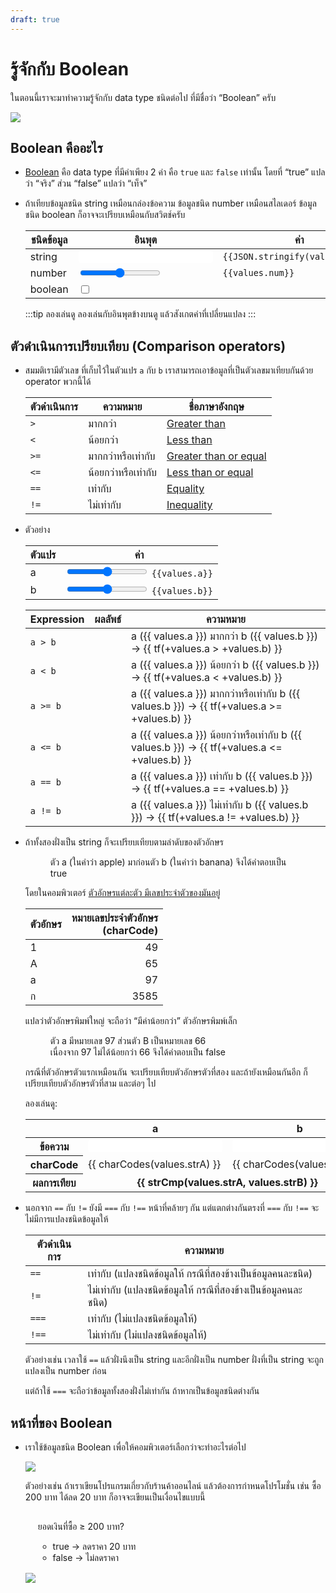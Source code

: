 ```yaml
---
draft: true
---
```


<script setup>
  import { reactive } from 'vue'
  import JsConsole from './components/JsConsole.vue'
  import BooleanValue from './components/BooleanValue.vue'

const values = reactive({
  str: 'hello',
  strA: 'apple',
  strB: 'apricot',
  num: 42,
  bool: false,
  a: 5,
  b: 3,
})

const charCodes = (str) => Array.from({ length: str.length }, (_, i) => str.charCodeAt(i)).join(', ')

const tf = (v) => v ? 'จริง' : 'เท็จ'
const strCmp = (a, b) => {
  if (a < b) {
    return 'a < b'
  } else if (a > b) {
    return 'a > b'
  } else if (a == b) {
    return 'a == b'
  }
  return '???'
}
</script>

<style scoped>
  .n-input-text {
    border: 1px solid var(--vp-c-border);
    padding: 0 0.25em;
    border-radius: 4px;
    font: inherit;
    box-shadow: inset 0 1px 3px var(--vp-c-divider);
  }
</style>

# รู้จักกับ Boolean

ในตอนนี้เราจะมาทำความรู้จักกับ data type ชนิดต่อไป ที่มีชื่อว่า “Boolean” ครับ

![](https://im.dt.in.th/ipfs/bafybeihoinyo3odbmie2msxjzkgkbwz7sb7kswie27vhqfepvqqc6ibjl4/image.webp)

## Boolean คืออะไร

- [Boolean](https://developer.mozilla.org/en-US/docs/Glossary/Boolean) คือ data type ที่มีค่าเพียง 2 ค่า คือ `true` และ `false` เท่านั้น
  โดยที่ “true” แปลว่า “จริง” ส่วน “false” แปลว่า “เท็จ”

  <JsConsole input="true" :output="{value: true}" />

  <JsConsole input="false" :output="{value: false}" />

- ถ้าเทียบข้อมูลชนิด string เหมือนกล่องข้อความ
  ข้อมูลชนิด number เหมือนสไลเดอร์
  ข้อมูลชนิด boolean ก็อาจจะเปรียบเหมือนกับสวิตช์ครับ

  | ชนิดข้อมูล | อินพุต                                                                     | ค่า                                         |
  | ---------- | -------------------------------------------------------------------------- | ------------------------------------------- |
  | string     | <input v-model="values.str" size="16" maxlength="20" class="n-input-text"> | <code>{{JSON.stringify(values.str)}}</code> |
  | number     | <input v-model="values.num" type="range" min="0" max="100">                | <code>{{values.num}}</code>                 |
  | boolean    | <input v-model="values.bool" type="checkbox">                              | <BooleanValue :value="values.bool" />       |

  :::tip ลองเล่นดู
  ลองเล่นกับอินพุตข้างบนดู แล้วสังเกตค่าที่เปลี่ยนแปลง
  :::

## ตัวดำเนินการเปรียบเทียบ (Comparison operators)

- สมมติเรามีตัวเลข ที่เก็บไว้ในตัวแปร `a` กับ `b`
  เราสามารถเอาข้อมูลที่เป็นตัวเลขมาเทียบกันด้วย operator พวกนี้ได้

  <!-- prettier-ignore -->
  | ตัวดำเนินการ | ความหมาย            | ชื่อภาษาอังกฤษ |
  | ------------ | ------------------- | -------------- |
  | `>`          | มากกว่า             | [Greater than](https://developer.mozilla.org/en-US/docs/Web/JavaScript/Reference/Operators/Greater_than) |
  | `<`          | น้อยกว่า            | [Less than](https://developer.mozilla.org/en-US/docs/Web/JavaScript/Reference/Operators/Less_than) |
  | `>=`         | มากกว่าหรือเท่ากับ  | [Greater than or equal](https://developer.mozilla.org/en-US/docs/Web/JavaScript/Reference/Operators/Greater_than_or_equal) |
  | `<=`         | น้อยกว่าหรือเท่ากับ | [Less than or equal](https://developer.mozilla.org/en-US/docs/Web/JavaScript/Reference/Operators/Less_than_or_equal) |
  | `==`         | เท่ากับ             | [Equality](https://developer.mozilla.org/en-US/docs/Web/JavaScript/Reference/Operators/Equality) |
  | `!=`         | ไม่เท่ากับ          | [Inequality](https://developer.mozilla.org/en-US/docs/Web/JavaScript/Reference/Operators/Inequality) |

- ตัวอย่าง

  | ตัวแปร | ค่า                                                                                  |
  | ------ | ------------------------------------------------------------------------------------ |
  | a      | <input v-model="values.a" type="range" min="-10" max="10"> <code>{{values.a}}</code> |
  | b      | <input v-model="values.b" type="range" min="-10" max="10"> <code>{{values.b}}</code> |

  <JsConsole :input="`let a = ${values.a};\nlet b = ${values.b};`" />

  | Expression | ผลลัพธ์                                          | ความหมาย                                                                                          |
  | ---------- | ------------------------------------------------ | ------------------------------------------------------------------------------------------------- |
  | `a > b`    | <BooleanValue :value="+values.a > +values.b" />  | a ({{ values.a }}) มากกว่า b ({{ values.b }}) &rarr; {{ tf(+values.a > +values.b) }}              |
  | `a < b`    | <BooleanValue :value="+values.a < +values.b" />  | a ({{ values.a }}) น้อยกว่า b ({{ values.b }}) &rarr; {{ tf(+values.a < +values.b) }}             |
  | `a >= b`   | <BooleanValue :value="+values.a >= +values.b" /> | a ({{ values.a }}) มากกว่าหรือเท่ากับ b ({{ values.b }}) &rarr; {{ tf(+values.a >= +values.b) }}  |
  | `a <= b`   | <BooleanValue :value="+values.a <= +values.b" /> | a ({{ values.a }}) น้อยกว่าหรือเท่ากับ b ({{ values.b }}) &rarr; {{ tf(+values.a <= +values.b) }} |
  | `a == b`   | <BooleanValue :value="+values.a == +values.b" /> | a ({{ values.a }}) เท่ากับ b ({{ values.b }}) &rarr; {{ tf(+values.a == +values.b) }}             |
  | `a != b`   | <BooleanValue :value="+values.a != +values.b" /> | a ({{ values.a }}) ไม่เท่ากับ b ({{ values.b }}) &rarr; {{ tf(+values.a != +values.b) }}          |

- ถ้าทั้งสองฝั่งเป็น string ก็จะเปรียบเทียบตามลำดับของตัวอักษร

  <figure class="figure">
    <JsConsole input='"apple" < "banana"' :output="{value: true}" />
    <figcaption>ตัว a (ในคำว่า apple) มาก่อนตัว b (ในคำว่า banana) จึงได้คำตอบเป็น true</figcaption>
  </figure>

  โดยในคอมพิวเตอร์ [ตัวอักษรแต่ละตัว มีเลขประจำตัวของมันอยู่](https://developer.mozilla.org/en-US/docs/Glossary/Code_unit)

  | ตัวอักษร | หมายเลขประจำตัวอักษร<br>(charCode) |
  | -------- | ---------------------------------: |
  | 1        |                                 49 |
  | A        |                                 65 |
  | a        |                                 97 |
  | ก        |                               3585 |

  แปลว่าตัวอักษรพิมพ์ใหญ่ จะถือว่า “มีค่าน้อยกว่า” ตัวอักษรพิมพ์เล็ก

  <figure class="figure">
    <JsConsole input='"apple" < "Banana"' :output="{value: false}" />
    <figcaption>ตัว a มีหมายเลข 97 ส่วนตัว B เป็นหมายเลข 66<br>เนื่องจาก 97 ไม่ได้น้อยกว่า 66 จึงได้คำตอบเป็น false</figcaption>
  </figure>

  กรณีที่ตัวอักษรตัวแรกเหมือนกัน จะเปรียบเทียบตัวอักษรตัวที่สอง
  และถ้ายังเหมือนกันอีก ก็เปรียบเทียบตัวอักษรตัวที่สาม และต่อๆ ไป

  <JsConsole input='"apple" < "apricot"' :output="{value: true}" />

  ลองเล่นดู:

  <table>
    <thead>
      <tr><th></th><th>a</th><th>b</th></tr>
    </thead>
    <tbody>
      <tr>
        <th scope="row">ข้อความ</th>
        <td><input v-model="values.strA" size="16" class="n-input-text"></td>
        <td><input v-model="values.strB" size="16" class="n-input-text"></td>
      </tr>
      <tr>
        <th scope="row">charCode</th>
        <td style="width: 256px">{{ charCodes(values.strA) }}</td>
        <td style="width: 256px">{{ charCodes(values.strB) }}</td>
      </tr>
      <tr>
        <th scope="row">ผลการเทียบ</th>
        <td colspan="2" style="text-align: center">
          <strong>{{ strCmp(values.strA, values.strB) }}</strong>
        </td>
      </tr>
    </tbody>
  </table>

- นอกจาก `==` กับ `!=`
  ยังมี `===` กับ `!==`
  หน้าที่คล้ายๆ กัน แต่แตกต่างกันตรงที่ `===` กับ `!==` จะไม่มีการแปลงชนิดข้อมูลให้

  | ตัวดำเนินการ | ความหมาย                                                        |
  | ------------ | --------------------------------------------------------------- |
  | `==`         | เท่ากับ (แปลงชนิดข้อมูลให้ กรณีที่สองข้างเป็นข้อมูลคนละชนิด)    |
  | `!=`         | ไม่เท่ากับ (แปลงชนิดข้อมูลให้ กรณีที่สองข้างเป็นข้อมูลคนละชนิด) |
  | `===`        | เท่ากับ (ไม่แปลงชนิดข้อมูลให้)                                  |
  | `!==`        | ไม่เท่ากับ (ไม่แปลงชนิดข้อมูลให้)                               |

  ตัวอย่างเช่น
  เวลาใช้ `==` แล้วฝั่งนึงเป็น string และอีกฝั่งเป็น number
  ฝั่งที่เป็น string จะถูกแปลงเป็น number ก่อน

  <JsConsole input='"42" == 42' :output="{value: true}" />

  แต่ถ้าใช้ `===`
  จะถือว่าข้อมูลทั้งสองฝั่งไม่เท่ากัน ถ้าหากเป็นข้อมูลชนิดต่างกัน

  <JsConsole input='"42" === 42' :output="{value: false}" />

## หน้าที่ของ Boolean

- เราใช้ข้อมูลชนิด Boolean เพื่อให้คอมพิวเตอร์เลือกว่าจะทำอะไรต่อไป

  ![](https://im.dt.in.th/ipfs/bafybeiao6fktd2qhjuoki7p6hffmtpzax7qbxqql7q7is3to5ypdibxjbu/image.webp)

  ตัวอย่างเช่น
  ถ้าเราเขียนโปรแกรมเกี่ยวกับร้านค้าออนไลน์
  แล้วต้องการกำหนดโปรโมชั่น เช่น ซื้อ 200 บาท ได้ลด 20 บาท
  ก็อาจจะเขียนเป็นเงื่อนไขแบบนี้

  <div class="ws-rounded-with-shadow" style="padding: 1px 20px">

  ยอดเงินที่ซื้อ ≥ 200 บาท?

  - true &rarr; ลดราคา 20 บาท
  - false &rarr; ไม่ลดราคา

  </div>

  ![](https://im.dt.in.th/ipfs/bafybeibz7i7f43kf542vw7xovnehkvpdzf2to2ioerpm3qie4asxiw5e3m/image.webp)
